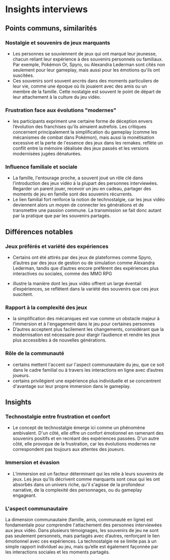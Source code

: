 # Insights interviews

## Points communs, similarités

### Nostalgie et souvenirs de jeux marquants

- Les personnes se souviennent de jeux qui ont marqué leur jeunesse, chacun reliant leur expérience à des souvenirs personnels ou familiaux. Par exemple, Pokémon Or, Spyro, ou Alexandra Lederman sont cités non seulement pour leur gameplay, mais aussi pour les émotions qu'ils ont suscitées.
- Ces souvenirs sont souvent ancrés dans des moments particuliers de leur vie, comme une époque où ils jouaient avec des amis ou un membre de la famille. Cette nostalgie est souvent le point de départ de leur attachement à la culture du jeu vidéo.

### Frustration face aux évolutions "modernes"

- les participants expriment une certaine forme de déception envers l’évolution des franchises qu’ils aimaient autrefois. Les critiques concernent principalement la simplification du gameplay (comme les mécanismes de combat dans Pokémon), mais aussi la monétisation excessive et la perte de l'essence des jeux dans les remakes. reflète un conflit entre la mémoire idéalisée des jeux passés et les versions modernisées jugées dénaturées.

### Influence familiale et sociale

- La famille, l'entourage proche, a souvent joué un rôle clé dans l’introduction des jeux vidéo à la plupart des personnes interviewées. Regarder un parent jouer, recevoir un jeu en cadeau, partager des moments de jeu en famille sont des souvenirs récurrents.
- Le lien familial fort renforce la notion de technostalgie, car les jeux vidéo deviennent alors un moyen de connecter les générations et de transmettre une passion commune. La transmission se fait donc autant par la pratique que par les souvenirs partagés.

## Différences notables

### Jeux préférés et variété des expériences

- Certains ont été attirés par des jeux de plateformes comme Spyro, d’autres par des jeux de gestion ou de simulation comme Alexandra Lederman, tandis que d’autres encore préfèrent des expériences plus interactives ou sociales, comme des MMO RPG

- illustre la manière dont les jeux vidéo offrent un large éventail d’expériences, se reflètent dans la variété des souvenirs que ces jeux suscitent.

### Rapport à la complexité des jeux

- la simplification des mécaniques est vue comme un obstacle majeur à l’immersion et à l'engagement dans le jeu pour certaines personnes
- D’autres acceptent plus facilement les changements, considérant que la modernisation est nécessaire pour élargir l’audience et rendre les jeux plus accessibles à de nouvelles générations.

### Rôle de la communauté

- certains mettent l'accent sur l'aspect communautaire du jeu, que ce soit dans le cadre familial ou à travers les interactions en ligne avec d’autres joueurs.
- certains privilégient une expérience plus individuelle et se concentrent d'avantage sur leur propre immersion dans le gameplay.

## Insights

### Technostalgie entre frustration et confort

- Le concept de technostalgie émerge ici comme un phénomène ambivalent. D'un côté, elle offre un confort émotionnel en ramenant des souvenirs positifs et en recréant des expériences passées. D'un autre côté, elle provoque de la frustration, car les évolutions modernes ne correspondent pas toujours aux attentes des joueurs.

### Immersion et évasion

- L’immersion est un facteur déterminant qui les relie à leurs souvenirs de jeux. Les jeux qu'ils décrivent comme marquants sont ceux qui les ont absorbés dans un univers riche, qu'il s'agisse de la profondeur narrative, de la complexité des personnages, ou du gameplay engageant.

### L'aspect communautaire

La dimension communautaire (famille, amis, communauté en ligne) est fondamentale pour comprendre l'attachement des personnes interviewées aux jeux vidéo. Dans plusieurs témoignages, les souvenirs de jeu ne sont pas seulement personnels, mais partagés avec d’autres, renforçant le lien émotionnel avec ces expériences. La technostalgie ne se limite pas à un simple rapport individuel au jeu, mais qu’elle est également façonnée par les interactions sociales et les moments partagés.
